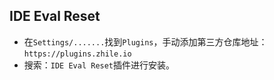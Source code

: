 

##  IDE Eval Reset 

-   在`Settings/.......`找到`Plugins`，手动添加第三方仓库地址：`https://plugins.zhile.io`
-    搜索：`IDE Eval Reset`插件进行安装。 

